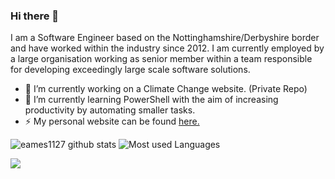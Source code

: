 ### Hi there 👋

<!--
**eames1127/eames1127** is a ✨ _special_ ✨ repository because its `README.md` (this file) appears on your GitHub profile.

Here are some ideas to get you started:

- 🔭 I’m currently working on ...
- 🌱 I’m currently learning ...
- 👯 I’m looking to collaborate on ...
- 🤔 I’m looking for help with ...
- 💬 Ask me about ...
- 📫 How to reach me: ...
- 😄 Pronouns: ...
- ⚡ Fun fact: ...
-->

I am a Software Engineer based on the Nottinghamshire/Derbyshire border and have worked within the industry since 2012. I am currently employed by a large organisation working as senior member within a team responsible for developing exceedingly large scale software solutions.

- 🔭 I’m currently working on a Climate Change website. (Private Repo)
- 🌱 I’m currently learning PowerShell with the aim of increasing productivity by automating smaller tasks.
- ⚡ My personal website can be found [here.](https://daeames.com)

![eames1127 github stats](https://github-readme-stats.anuraghazra1.vercel.app/api?username=eames1127&show_icons=true&include_all_commits=true)
![Most used Languages](https://github-readme-stats.anuraghazra1.vercel.app/api/top-langs/?username=eames1127&layout=compact)

[<img src="https://img.shields.io/badge/linkedin-%230077B5.svg?&style=for-the-badge&logo=linkedin&logoColor=white" />](https://www.linkedin.com/in/danieleames1/)
